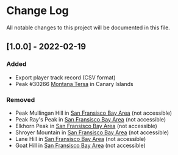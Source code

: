 # Change Log
All notable changes to this project will be documented in this file.
 
## [1.0.0] - 2022-02-19
 
### Added
- Export player track record (CSV format)
- Peak #30266 [Montana Tersa](http://keepachangelog.com/) in Canary Islands

### Removed
- Peak Mullingan Hill in [San Fransisco Bay Area](http://peakmaster.top/en/zones/93) (not accessible)    
- Peak Ray's Peak in [San Fransisco Bay Area](http://peakmaster.top/en/zones/93) (not accessible)
- Elkhorn Peak in [San Fransisco Bay Area](http://peakmaster.top/en/zones/93) (not accessible)
- Shroyer Mountain in [San Fransisco Bay Area](http://peakmaster.top/en/zones/93) (not accessible)
- Lane Hill in [San Fransisco Bay Area](http://peakmaster.top/en/zones/93) (not accessible)
- Goat Hill in [San Fransisco Bay Area](http://peakmaster.top/en/zones/93) (not accessible)
